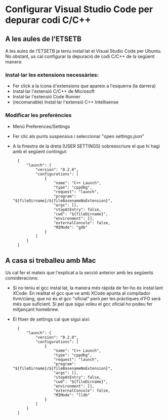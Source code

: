 # Configurar Visual Studio Code per depurar codi C/C++ 

## A les aules de l'ETSETB

A les aules de l'ETSETB ja teniu instal·lat el Visual Studio Code per Ubuntu. No obstant, us cal configurar la depuració de codi C/C++ de la següent manera:

### Instal·lar les extensions necessàries:

- Fer click a la icona d'extensions que apareix a l'esquerra (la darrera)
- Instal·lar l'extensió C/C++ de Microsoft
- Instal·lar l'extensió Code Runner
- (recomanable) Instal·lar l'extensió C++ Intellisense 

### Modificar les preferències 

- Menú Preferences/Settings 
- Fer clic als punts suspensius i seleccionar "open settings.json"
- A la finestra de la dreta (USER SETTINGS) sobreescriure el que hi hagi amb el següent contingut:

		{
		    "launch": {
		        "version": "0.2.0",
		        "configurations": [
		            {
		                "name": "C++ Launch",
		                "type": "cppdbg",
		                "request": "launch",
		                "program": "${fileDirname}/${fileBasenameNoExtension}",
		                "args": [],
		                "stopAtEntry": false,
		                "cwd": "${fileDirname}",
		                "environment": [],
		                "externalConsole": false,
		                "MIMode": "gdb"
		            }
		        ]
		    }
		} 

## A casa si treballeu amb Mac

Us cal fer el mateix que l'explicat a la secció anterior amb les següents consideracions:

- Si no teniu el gcc instal·lat, la manera més ràpida de fer-ho és instal·lant XCode. En realitat el gcc que ve amb XCode apunta al compilador llvm/clang, que no és el gcc "oficial" però per les pràctiques d'FO serà més que suficient. Si pel que sigui voleu el gcc oficial ho podeu fer mitjançant homebrew.
- El fitxer de settings cal que sigui així:

		{
		    "launch": {
		        "version": "0.2.0",
		        "configurations": [
		            {
		                "name": "C++ Launch",
		                "type": "cppdbg",
		                "request": "launch",
		                "program": "${fileDirname}/${fileBasenameNoExtension}",
		                "args": [],
		                "stopAtEntry": false,
		                "cwd": "${fileDirname}",
		                "environment": [],
		                "externalConsole": false,
		                "MIMode": "lldb"
		            }
		        ]
		    }
		} 


